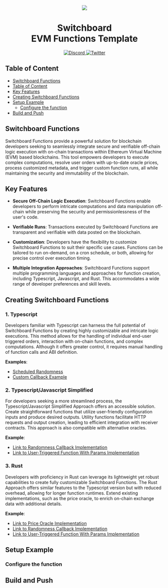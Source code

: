 <div align="center">
  <img src="https://github.com/switchboard-xyz/sbv2-core/raw/main/website/static/img/icons/switchboard/avatar.png" />

  <h1>Switchboard<br>EVM Functions Template</h1>

  <p>
    <a href="https://discord.gg/switchboardxyz">
      <img alt="Discord" src="https://img.shields.io/discord/841525135311634443?color=blueviolet&logo=discord&logoColor=white" />
    </a>
    <a href="https://twitter.com/switchboardxyz">
      <img alt="Twitter" src="https://img.shields.io/twitter/follow/switchboardxyz?label=Follow+Switchboard" />
    </a>
  </p>
</div>

## Table of Content

- [Switchboard Functions](#switchboard-functions)
- [Table of Content](#table-of-content)
- [Key Features](#key-features)
- [Creating Switchboard Functions](#creating-switchboard-functions)
- [Setup Example](#setup-example)
  - [Configure the function](#configure-the-function)
- [Build and Push](#build-and-push)

## Switchboard Functions

Switchboard Functions provide a powerful solution for blockchain developers seeking to seamlessly integrate secure and verifiable off-chain logic execution with on-chain transactions within Ethereum Virtual Machine (EVM) based blockchains. This tool empowers developers to execute complex computations, resolve user orders with up-to-date oracle prices, process customized metadata, and trigger custom function runs, all while maintaining the security and immutability of the blockchain.

## Key Features

- **Secure Off-Chain Logic Execution**: Switchboard Functions enable developers to perform intricate computations and data manipulation off-chain while preserving the security and permissionlessness of the user's code.

- **Verifiable Runs**: Transactions executed by Switchboard Functions are transparent and verifiable with data posted on the blockchain.

- **Customization**: Developers have the flexibility to customize Switchboard Functions to suit their specific use cases. Functions can be tailored to run on-demand, on a cron schedule, or both, allowing for precise control over execution timing.

- **Multiple Integration Approaches**: Switchboard Functions support multiple programming languages and approaches for function creation, including Typescript, Javascript, and Rust. This accommodates a wide range of developer preferences and skill levels.

## Creating Switchboard Functions

### 1. Typescript

Developers familiar with Typescript can harness the full potential of Switchboard Functions by creating highly customizable and intricate logic executions. This method allows for the handling of individual end-user triggered orders, interaction with on-chain functions, and complex computations. Although it offers greater control, it requires manual handling of function calls and ABI definition.

**Examples**:

- [Scheduled Randomness](./ts/01_scheduled_randomness/SwitchboardReceiver/)
- [Custom Callback Example](./ts/custom_callback/SwitchboardParamsReceiver/)

### 2. Typescript/Javascript Simplified

For developers seeking a more streamlined process, the Typescript/Javascript Simplified Approach offers an accessible solution. Create straightforward functions that utilize user-friendly configuration inputs and produce desired outputs. Utility functions facilitate HTTP requests and output creation, leading to efficient integration with receiver contracts. This approach is also compatible with alternative oracles.

**Example**:

- [Link to Randomness Callback Implementation](./ts_js_simple/01_price_oracle/SwitchboardReceiver)
- [Link to User-Triggered Function With Params Implementation](./ts_js_simple/02_custom_callback/SwitchboardParamsReceiver)

### 3. Rust

Developers with proficiency in Rust can leverage its lightweight yet robust capabilities to create fully customizable Switchboard Functions. The Rust Approach offers similar features to the Typescript version but with reduced overhead, allowing for longer function runtimes. Extend existing implementations, such as the price oracle, to enrich on-chain exchange data with additional details.

**Example**:

- [Link to Price Oracle Implementation](./rust/01_price_oracle/SwitchboardPushReceiver)
- [Link to Randomness Callback Implementation](./rust/02_randomness_callback/SwitchboardReceiver)
- [Link to User-Triggered Function With Params Implementation](./rust/03_user_triggered_callback/SwitchboardParamsReceiver)

## Setup Example

### Configure the function

## Build and Push

